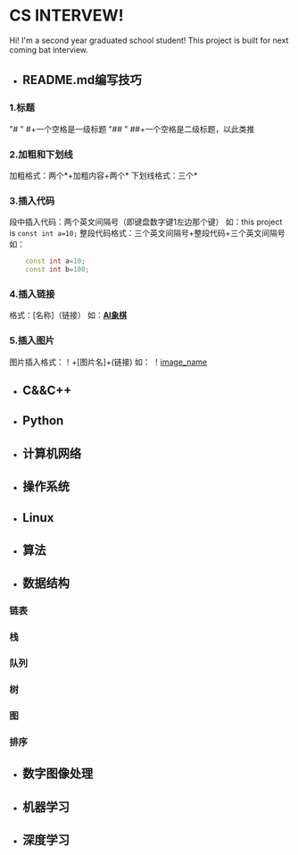 # CS INTERVEW!

Hi! I'm a second year graduated school student! This project is built for next coming bat interview.

- ## README.md编写技巧
 ### **1.标题**
"# " #+一个空格是一级标题
"## " ##+一个空格是二级标题，以此类推
 ### **2.加粗和下划线**
加粗格式：两个*+加粗内容+两个*
下划线格式：三个*
 ### **3.插入代码**
段中插入代码：两个英文间隔号（即键盘数字键1左边那个键）
如：this project is `const int a=10;`
整段代码格式：三个英文间隔号+整段代码+三个英文间隔号
如：
```C++
	const int a=10;
	const int b=100;
```
 ### **4.插入链接**
 格式：[名称]（链接）
 如：**[AI象棋](https://github.com/luoshiyong/AIChess)**
  ### **5.插入图片**
  图片插入格式：！+[图片名]+(链接)
  如： 
  ！[image_name](https://github.com/luoshiyong/LsyChess/blob/master/pic/2.PNG)
- ## C&&C++

- ## Python

- ## 计算机网络
- ## 操作系统
- ## Linux
- ## 算法
- ## 数据结构

	
###  链表
### 栈
### 队列
### 树
### 图
### 排序
- ## 数字图像处理

- ## 机器学习

- ## 深度学习

